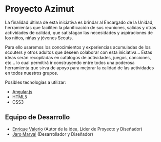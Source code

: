 Proyecto Azimut
===

La finalidad última de esta iniciativa es brindar al Encargado de la Unidad, herramientas que faciliten la planificación de sus reuniones, salidas y otras actividades de calidad, que satisfagan las necesidades y aspiraciones de los niños, niñas y jóvenes Scouts.

Para ello usaremos los conocimientos y experiencias acumuladas de los scouters y otros adultos que deseen colaborar con esta iniciativa... Estas ideas serán recopiladas en catálogos de actividades, juegos, canciones, etc... lo cual permitirá ir construyendo entre todos una poderosa herramienta que sirva de apoyo para mejorar la calidad de las actividades en todos nuestros grupos.

Posibles tecnologias a utilizar:
* [Angular.js](https://angularjs.org/)
* HTML5
* CSS3

## Equipo de Desarrollo
* [Enrique Valerio](comisionado@scoutsfalcon.org) (Autor de la idea, Lider de Proyecto y Diseñador)
* [Jaro Marval](jampgold@gmail.com) (Desarrollador y Diseñador)